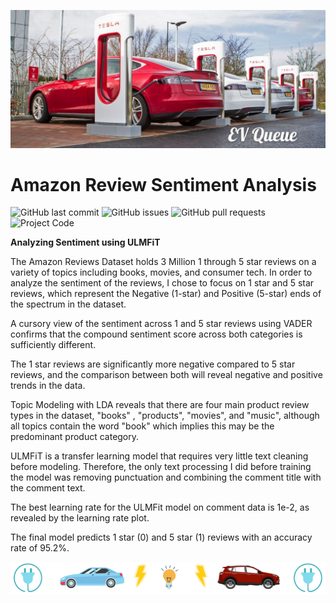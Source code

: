 ![Banner](https://github.com/CeliaSagas/EV-Queue/blob/1c39bc96dd561033cb5c162b8bdbf11fb56555bb/img/EV%20Queue.jpg)

# Amazon Review Sentiment Analysis

<!-- Add buttons here -->


![GitHub last commit](https://img.shields.io/github/last-commit/celiasagas/ev-queue)
![GitHub issues](https://img.shields.io/github/issues-raw/celiasagas/ev-queue)
![GitHub pull requests](https://img.shields.io/github/issues-pr/celiasagas/ev-queue)
![Project Code](https://img.shields.io/github/languages/top/celiasagas/ev-queue)


<!-- Describe your project in brief -->

**Analyzing Sentiment using ULMFiT**

The Amazon Reviews Dataset holds 3 Million 1 through 5 star reviews on a variety of topics including books, movies, and consumer tech. In order to analyze the sentiment of the reviews, I chose to focus on 1 star and 5 star reviews, which represent the Negative (1-star) and Positive (5-star) ends of the spectrum in the dataset.

A cursory view of the sentiment across 1 and 5 star reviews using VADER confirms that the compound sentiment score across both categories is sufficiently different.

The 1 star reviews are significantly more negative compared to 5 star reviews, and the comparison between both will reveal negative and positive trends in the data.

Topic Modeling with LDA reveals that there are four main product review types in the dataset, "books" , "products", "movies", and "music", although all topics contain the word "book" which implies this may be the predominant product category. 

ULMFiT is a transfer learning model that requires very little text cleaning before modeling. Therefore, the only text processing I did before training the model was removing punctuation and combining the comment title with the comment text.

The best learning rate for the ULMFit model on comment data is 1e-2, as revealed by the learning rate plot.

The final model predicts 1 star (0) and 5 star (1) reviews with an accuracy rate of 95.2%.

<!-- Add the footer here -->

![Footer](https://github.com/CeliaSagas/EV-Queue/blob/3255463ca3e10f165698d1ac0fc2dc03dc9a994b/img/evqueuefooter.png)
